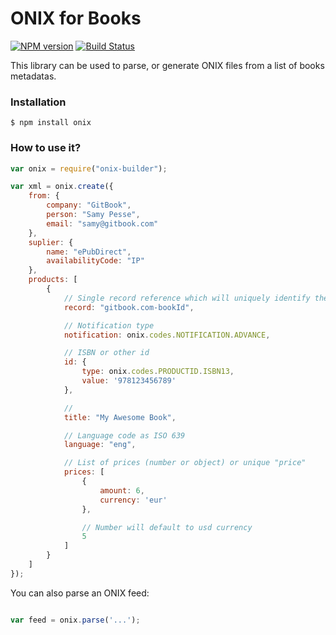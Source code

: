 # ONIX for Books

[![NPM version](https://badge.fury.io/js/onix-builder.svg)](http://badge.fury.io/js/onix-builder)
[![Build Status](https://travis-ci.org/GitbookIO/onix-builder.png?branch=master)](https://travis-ci.org/GitbookIO/onix-builder)

This library can be used to parse, or generate ONIX files from a list of books metadatas.

### Installation

```
$ npm install onix
```

### How to use it?

```js
var onix = require("onix-builder");

var xml = onix.create({
    from: {
        company: "GitBook",
        person: "Samy Pesse",
        email: "samy@gitbook.com"
    },
    suplier: {
        name: "ePubDirect",
        availabilityCode: "IP"
    },
    products: [
        {
            // Single record reference which will uniquely identify the product
            record: "gitbook.com-bookId",

            // Notification type
            notification: onix.codes.NOTIFICATION.ADVANCE,

            // ISBN or other id
            id: {
                type: onix.codes.PRODUCTID.ISBN13,
                value: '978123456789'
            },

            //
            title: "My Awesome Book",

            // Language code as ISO 639
            language: "eng",

            // List of prices (number or object) or unique "price"
            prices: [
                {
                    amount: 6,
                    currency: 'eur'
                },

                // Number will default to usd currency
                5
            ]
        }
    ]
});
```

You can also parse an ONIX feed:

```js

var feed = onix.parse('...');
```


